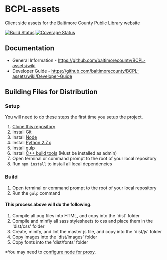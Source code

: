 # BCPL-assets
Client side assets for the Baltimore County Public Library website

[![Build Status](https://travis-ci.org/baltimorecounty/BCPL-assets.svg?branch=integration)](https://travis-ci.org/baltimorecounty/BCPL-assets)
[![Coverage Status](https://coveralls.io/repos/github/baltimorecounty/BCPL-assets/badge.svg?branch=integration)](https://coveralls.io/github/baltimorecounty/BCPL-assets?branch=integration)

## Documentation
- General Information - https://github.com/baltimorecounty/BCPL-assets/wiki
- Developer Guide - https://github.com/baltimorecounty/BCPL-assets/wiki/Developer-Guide

## Building Files for Distribution

### Setup

You will need to do these steps the first time you setup the project.

1. [Clone this repository](https://help.github.com/articles/working-with-repositories/)
1. Install [Git](https://git-scm.com/downloads) 
1. Install [Node](https://nodejs.org/download/)
1. Install [Python 2.7.x](https://www.python.org/)
1. Install [gulp](https://github.com/gulpjs/gulp/blob/master/docs/getting-started.md)
1. Install [C++ build tools](https://www.npmjs.com/package/windows-build-tools) (Must be installed as admin)
1. Open terminal or command prompt to the root of your local repository
1. Run `npm install` to install all local dependencies

### Build

1. Open terminal or command prompt to the root of your local repository
1. Run the `gulp` command

#### This process above will do the following.

1. Compile all pug files into HTML, and copy into the 'dist' folder
1. Compile and minfiy all sass stylesheets to css and place them in the 'dist/css' folder
1. Create, minify, and lint the master js file, and copy into the 'dist/js' folder
1. Copy images into the 'dist/images' folder
1. Copy fonts into the 'dist/fonts' folder

*You may need to [configure node for proxy](http://jjasonclark.com/how-to-setup-node-behind-web-proxy/).
